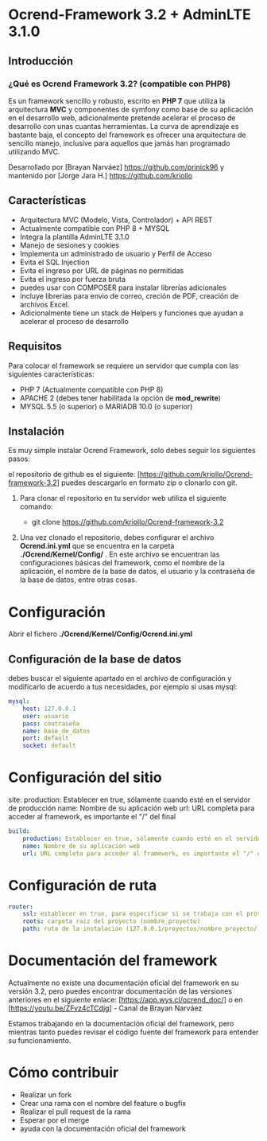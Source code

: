 # Ocrend-Framework 3.2 + AdminLTE 3.1.0

## Introducción
### ¿Qué es Ocrend Framework 3.2? (compatible con PHP8)

Es un framework sencillo y robusto, escrito en **PHP 7** que utiliza la arquitectura **MVC** y componentes de symfony como base de su aplicación en el desarrollo web, adicionalmente pretende acelerar el proceso de desarrollo con unas cuantas herramientas. La curva de aprendizaje es bastante baja, el concepto del framework es ofrecer una arquitectura de sencillo manejo, inclusive para aquellos que jamás han programado utilizando MVC.

Desarrollado por [Brayan Narváez] https://github.com/prinick96 y mantenido por [Jorge Jara H.] https://github.com/kriollo

## Características
- Arquitectura MVC (Modelo, Vista, Controlador) + API REST
- Actualmente compatible con PHP 8 + MYSQL 
- Integra la plantilla AdminLTE 3.1.0
- Manejo de sesiones y cookies
- Implementa un administrado de usuario y Perfil de Acceso
- Evita el SQL Injection
- Evita el ingreso por URL de páginas no permitidas
- Evita el ingreso por fuerza bruta
- puedes usar con COMPOSER para instalar librerías adicionales
- incluye librerias para envio de correo, creción de PDF, creación de archivos Excel.
- Adicionalmente tiene un stack de Helpers y funciones que ayudan a acelerar el proceso de desarrollo

## Requisitos

Para colocar el framework se requiere un servidor que cumpla con las siguientes características:

* PHP 7 (Actualmente compatible con PHP 8)
* APACHE 2 (debes tener habilitada la opción de **mod_rewrite**)
* MYSQL 5.5 (o superior) o MARIADB 10.0 (o superior)

## Instalación

Es muy simple instalar Ocrend Framework, solo debes seguir los siguientes pasos:

el repositorio de github es el siguiente: [https://github.com/kriollo/Ocrend-framework-3.2]
puedes descargarlo en formato zip o clonarlo con git.

1. Para clonar el repositorio en tu servidor web utiliza el siguiente comando:
    - git clone https://github.com/kriollo/Ocrend-framework-3.2

2. Una vez clonado el repositorio, debes configurar el archivo **Ocrend.ini.yml** que se encuentra en la carpeta **./Ocrend/Kernel/Config/** . En este archivo se encuentran las configuraciones básicas del framework, como el nombre de la aplicación, el nombre de la base de datos, el usuario y la contraseña de la base de datos, entre otras cosas.

# Configuración

Abrir el fichero **./Ocrend/Kernel/Config/Ocrend.ini.yml**

## Configuración de la base de datos
debes buscar el siguiente apartado en el archivo de configuración y modificarlo de acuerdo a tus necesidades, por ejemplo si usas mysql:

```yml
mysql:
    host: 127.0.0.1
    user: usuario
    pass: contraseña
    name: base_de_datos
    port: default
    socket: default
````


# Configuración del sitio

site:
    production: Establecer en true, sólamente cuando esté en el servidor de producción
    name: Nombre de su aplicación web
    url: URL completa para acceder al framework, es importante el "/" del final

```yml
build:
    production: Establecer en true, sólamente cuando esté en el servidor de producción
    name: Nombre de su aplicación web
    url: URL completa para acceder al framework, es importante el "/" del final (http://127.0.0.1/nombre_proyecto/) o (https://127.0.0.1/nombre_proyecto/)
````

# Configuración de ruta

```yml
router:
    ssl: establecer en true, para especificar si se trabaja con el protocolo HTTPS
    roots: carpeta raiz del proyecto (nombre_proyecto)
    path: ruta de la instalación (127.0.0.1/proyectos/nombre_proyecto/)
````


# Documentación del framework
Actualmente no existe una documentación oficial del framework en su versión 3.2, pero puedes encontrar documentación de las versiones anteriores en el siguiente enlace: [https://app.wys.cl/ocrend_doc/] o en [https://youtu.be/ZFvz4cTCdjg] - Canal de Brayan Narváez

Estamos trabajando en la documentación oficial del framework, pero mientras tanto puedes revisar el código fuente del framework para entender su funcionamiento.

# Cómo contribuir

- Realizar un fork
- Crear una rama con el nombre del feature o bugfix
- Realizar el pull request de la rama
- Esperar por el merge
- ayuda con la documentación oficial del framework
